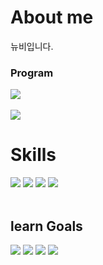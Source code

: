 <h1>About me</h1>
뉴비입니다.
<h3>Program</h3>
<div><img src="https://img.shields.io/badge/vscode-007ACC.svg?style=for-the-badge&logo=visualstudiocode&logoColor=white" /></div>
<br>
<img src="https://github-readme-stats.vercel.app/api?username=XII1071&show_icons=true&theme=ambient_gradient">
<h1>Skills</h1>
<div><img src="https://img.shields.io/badge/Html5-E34F26.svg?style=for-the-badge&logo=html5&logoColor=white" /> <img src="https://img.shields.io/badge/CSS3-1572B6.svg?style=for-the-badge&logo=css3&logoColor=white" /> <img src="https://img.shields.io/badge/JavaScript-F7DF1E.svg?style=for-the-badge&logo=JavaScript&logoColor=black" /> <img src="https://img.shields.io/badge/figma-abd2ff.svg?style=for-the-badge&logo=figma&logoColor=white" /></div>
<br>
<h2>learn Goals</h2>
<div><img src="https://img.shields.io/badge/React-31A8FF?logo=react&logoColor=white&style=for-the-badge" /> <img src="https://img.shields.io/badge/Node.js-339933.svg?style=for-the-badge&logo=nodedotjs&logoColor=white" />  <img src="https://img.shields.io/badge/TypeScript-3178C6.svg?style=for-the-badge&logo=typescript&logoColor=black" />
 <img src="https://img.shields.io/badge/flutter-02569B.svg?style=for-the-badge&logo=flutter&logoColor=white" />

</div>
